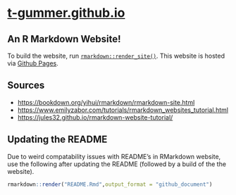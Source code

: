 
# [t-gummer.github.io](http://t-gummer.github.io)

## An R Markdown Website\!

To build the website, run
[`rmarkdown::render_site()`](http://rmarkdown.rstudio.com/rmarkdown_websites.html).
This website is hosted via [Github Pages](https://pages.github.com/).

## Sources

  - <https://bookdown.org/yihui/rmarkdown/rmarkdown-site.html>
  - <https://www.emilyzabor.com/tutorials/rmarkdown_websites_tutorial.html>
  - <https://jules32.github.io/rmarkdown-website-tutorial/>

## Updating the README

Due to weird compatability issues with README’s in RMarkdown website,
use the following after updating the README (followed by a build of the
the website).

``` r
rmarkdown::render("README.Rmd",output_format = "github_document")
```
